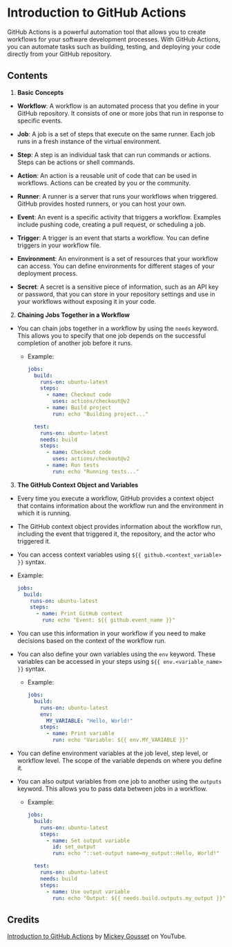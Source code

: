 # Introduction to GitHub Actions

GitHub Actions is a powerful automation tool that allows you to create workflows for your software development processes. With GitHub Actions, you can automate tasks such as building, testing, and deploying your code directly from your GitHub repository.

## Contents

1. **Basic Concepts**

- **Workflow**: A workflow is an automated process that you define in your GitHub repository. It consists of one or more jobs that run in response to specific events.

- **Job**: A job is a set of steps that execute on the same runner. Each job runs in a fresh instance of the virtual environment.

- **Step**: A step is an individual task that can run commands or actions. Steps can be actions or shell commands.

- **Action**: An action is a reusable unit of code that can be used in workflows. Actions can be created by you or the community.

- **Runner**: A runner is a server that runs your workflows when triggered. GitHub provides hosted runners, or you can host your own.

- **Event**: An event is a specific activity that triggers a workflow. Examples include pushing code, creating a pull request, or scheduling a job.

- **Trigger**: A trigger is an event that starts a workflow. You can define triggers in your workflow file.

- **Environment**: An environment is a set of resources that your workflow can access. You can define environments for different stages of your deployment process.

- **Secret**: A secret is a sensitive piece of information, such as an API key or password, that you can store in your repository settings and use in your workflows without exposing it in your code.

2. **Chaining Jobs Together in a Workflow**

- You can chain jobs together in a workflow by using the `needs` keyword. This allows you to specify that one job depends on the successful completion of another job before it runs.

  - Example:

    ```yaml
    jobs:
      build:
        runs-on: ubuntu-latest
        steps:
          - name: Checkout code
            uses: actions/checkout@v2
          - name: Build project
            run: echo "Building project..."

      test:
        runs-on: ubuntu-latest
        needs: build
        steps:
          - name: Checkout code
            uses: actions/checkout@v2
          - name: Run tests
            run: echo "Running tests..."
    ```

3. **The GitHub Context Object and Variables**

- Every time you execute a workflow, GitHub provides a context object that contains information about the workflow run and the environment in which it is running.

- The GitHub context object provides information about the workflow run, including the event that triggered it, the repository, and the actor who triggered it.

- You can access context variables using `${{ github.<context_variable> }}` syntax.
- Example:

  ```yaml
  jobs:
    build:
      runs-on: ubuntu-latest
      steps:
        - name: Print GitHub context
          run: echo "Event: ${{ github.event_name }}"
  ```

- You can use this information in your workflow if you need to make decisions based on the context of the workflow run.

- You can also define your own variables using the `env` keyword. These variables can be accessed in your steps using `${{ env.<variable_name> }}` syntax.

  - Example:

    ```yaml
    jobs:
      build:
        runs-on: ubuntu-latest
        env:
          MY_VARIABLE: "Hello, World!"
        steps:
          - name: Print variable
            run: echo "Variable: ${{ env.MY_VARIABLE }}"
    ```

- You can define environment variables at the job level, step level, or workflow level. The scope of the variable depends on where you define it.

- You can also output variables from one job to another using the `outputs` keyword. This allows you to pass data between jobs in a workflow.

  - Example:

    ```yaml
    jobs:
      build:
        runs-on: ubuntu-latest
        steps:
          - name: Set output variable
            id: set_output
            run: echo "::set-output name=my_output::Hello, World!"

      test:
        runs-on: ubuntu-latest
        needs: build
        steps:
          - name: Use output variable
            run: echo "Output: ${{ needs.build.outputs.my_output }}"
    ```

## Credits

[Introduction to GitHub Actions](https://youtube.com/playlist?list=PLiO7XHcmTsleVSRaY7doSfZryYWMkMOxB&si=wqMOf9krw8grDRjt) by [Mickey Gousset](https://www.youtube.com/@MickeyGousset) on YouTube.
